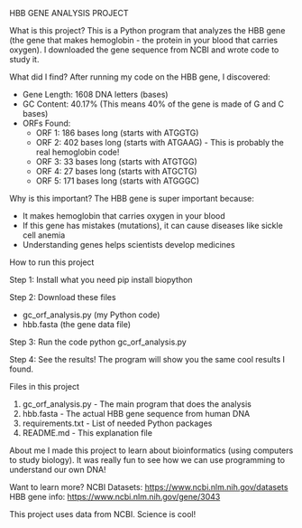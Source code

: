HBB GENE ANALYSIS PROJECT

What is this project?
This is a Python program that analyzes the HBB gene (the gene that makes hemoglobin - the protein in your blood that carries oxygen). I downloaded the gene sequence from NCBI and wrote code to study it.

What did I find?
After running my code on the HBB gene, I discovered:

- Gene Length: 1608 DNA letters (bases)
- GC Content: 40.17% (This means 40% of the gene is made of G and C bases)
- ORFs Found: 
  - ORF 1: 186 bases long (starts with ATGGTG)
  - ORF 2: 402 bases long (starts with ATGAAG) - This is probably the real hemoglobin code!
  - ORF 3: 33 bases long (starts with ATGTGG)
  - ORF 4: 27 bases long (starts with ATGCTG)
  - ORF 5: 171 bases long (starts with ATGGGC)

Why is this important?
The HBB gene is super important because:
- It makes hemoglobin that carries oxygen in your blood
- If this gene has mistakes (mutations), it can cause diseases like sickle cell anemia
- Understanding genes helps scientists develop medicines

How to run this project

Step 1: Install what you need
pip install biopython

Step 2: Download these files
- gc_orf_analysis.py (my Python code)
- hbb.fasta (the gene data file)

Step 3: Run the code
python gc_orf_analysis.py

Step 4: See the results!
The program will show you the same cool results I found.

Files in this project
1. gc_orf_analysis.py - The main program that does the analysis
2. hbb.fasta - The actual HBB gene sequence from human DNA
3. requirements.txt - List of needed Python packages
4. README.md - This explanation file

About me
I made this project to learn about bioinformatics (using computers to study biology). It was really fun to see how we can use programming to understand our own DNA!

Want to learn more?
NCBI Datasets: https://www.ncbi.nlm.nih.gov/datasets
HBB gene info: https://www.ncbi.nlm.nih.gov/gene/3043

This project uses data from NCBI. Science is cool!